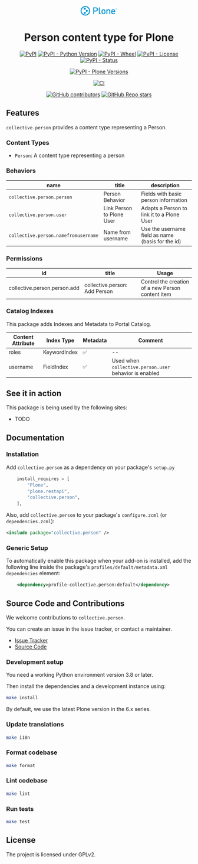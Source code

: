 <div align="center"><img alt="logo" src="https://raw.githubusercontent.com/collective/collective.person/main/docs/logo.svg" width="100" /></div>

<h1 align="center">Person content type for Plone</h1>

<div align="center">

[![PyPI](https://img.shields.io/pypi/v/collective.person)](https://pypi.org/project/collective.person/)
[![PyPI - Python Version](https://img.shields.io/pypi/pyversions/collective.person)](https://pypi.org/project/collective.person/)
[![PyPI - Wheel](https://img.shields.io/pypi/wheel/collective.person)](https://pypi.org/project/collective.person/)
[![PyPI - License](https://img.shields.io/pypi/l/collective.person)](https://pypi.org/project/collective.person/)
[![PyPI - Status](https://img.shields.io/pypi/status/collective.person)](https://pypi.org/project/collective.person/)


[![PyPI - Plone Versions](https://img.shields.io/pypi/frameworkversions/plone/collective.person)](https://pypi.org/project/collective.person/)

[![CI](https://github.com/collective/collective.person/actions/workflows/ci.yml/badge.svg)](https://github.com/collective/collective.person/actions/workflows/ci.yml)

[![GitHub contributors](https://img.shields.io/github/contributors/collective/collective.person)](https://github.com/collective/collective.person)
[![GitHub Repo stars](https://img.shields.io/github/stars/collective/collective.person?style=social)](https://github.com/collective/collective.person)

</div>

## Features

`collective.person` provides a content type representing a Person.

### Content Types

* `Person`: A content type representing a person

### Behaviors

| name | title | description |
| -- | -- | -- |
| `collective.person.person` | Person Behavior | Fields with basic person information |
| `collective.person.user` | Link Person to Plone User | Adapts a Person to link it to a Plone User |
| `collective.person.namefromusername` | Name from username |Use the username field as name (basis for the id) |

### Permissions

| id | title | Usage |
| -- | -- | -- |
| collective.person.person.add | collective.person: Add Person | Control the creation of a new Person content item |

### Catalog Indexes

This package adds Indexes and Metadata to Portal Catalog.

| Content Attribute | Index Type | Metadata | Comment |
| -- | -- | -- | -- |
| roles | KeywordIndex | ✅ | -- |
| username | FieldIndex | ✅ | Used when `collective.person.user` behavior is enabled |

## See it in action

This package is being used by the following sites:

* TODO

## Documentation

### Installation

Add `collective.person` as a dependency on your package's `setup.py`

```python
    install_requires = [
        "Plone",
        "plone.restapi",
        "collective.person",
    ],
```

Also, add `collective.person` to your package's `configure.zcml` (or `dependencies.zcml`):

```xml
<include package="collective.person" />
```

### Generic Setup

To automatically enable this package when your add-on is installed, add the following line inside the package's `profiles/default/metadata.xml` `dependencies` element:

```xml
    <dependency>profile-collective.person:default</dependency>
```

## Source Code and Contributions

We welcome contributions to `collective.person`.

You can create an issue in the issue tracker, or contact a maintainer.

- [Issue Tracker](https://github.com/collective/collective.person/issues)
- [Source Code](https://github.com/collective/collective.person/)


### Development setup

You need a working Python environment version 3.8 or later.

Then install the dependencies and a development instance using:

```bash
make install
```

By default, we use the latest Plone version in the 6.x series.

### Update translations

```bash
make i18n
```
### Format codebase

```bash
make format
```
### Lint codebase

```bash
make lint
```
### Run tests

```bash
make test
```

## License

The project is licensed under GPLv2.
